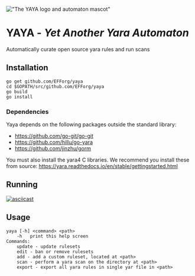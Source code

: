 !["The YAYA logo and automaton mascot"](https://www.eff.org/files/banner_library/yaya_yaya_banner.png "YAYA - Yet Another Yara Automaton")

# YAYA - *Yet Another Yara Automaton*

Automatically curate open source yara rules and run scans

## Installation
```
go get github.com/EFForg/yaya
cd $GOPATH/src/github.com/EFForg/yaya
go build 
go install 
```
### Dependencies 
Yaya depends on the following packages outside the standard library:
* https://github.com/go-git/go-git
* https://github.com/hillu/go-yara
* https://github.com/jinzhu/gorm

You must also install the yara4 C libraries. We recommend you install these from source: 
https://yara.readthedocs.io/en/stable/gettingstarted.html


## Running
[![asciicast](https://asciinema.org/a/344120.svg)](https://asciinema.org/a/344120)

## Usage
```
yaya [-h] <command> <path>
	-h	 print this help screen
Commands:
	update - update rulesets
	edit - ban or remove rulesets
	add - add a custom ruleset, located at <path>
	scan - perform a yara scan on the directory at <path>
	export - export all yara rules in single yar file in <path>
```
